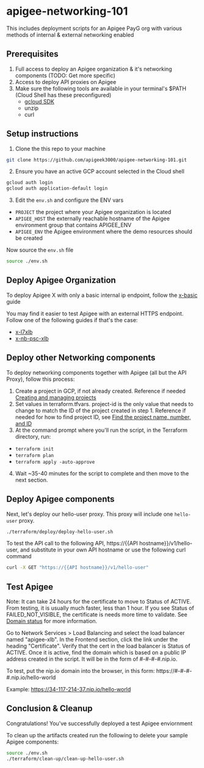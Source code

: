 # apigee-networking-101
This includes deployment scripts for an Apigee PayG org with various methods of internal &amp; external networking enabled

## Prerequisites

1. Full access to deploy an Apigee organization & it's networking components (TODO: Get more specific)
2. Access to deploy API proxies on Apigee
3. Make sure the following tools are available in your terminal's $PATH (Cloud Shell has these preconfigured)
    * [gcloud SDK](https://cloud.google.com/sdk/docs/install)
    * unzip
    * curl

## Setup instructions

1. Clone the this repo to your machine

```bash
git clone https://github.com/apigeek3000/apigee-networking-101.git
```

2. Ensure you have an active GCP account selected in the Cloud shell

```sh
gcloud auth login
gcloud auth application-default login
```

3. Edit the `env.sh` and configure the ENV vars

* `PROJECT` the project where your Apigee organization is located
* `APIGEE_HOST` the externally reachable hostname of the Apigee environment group that contains APIGEE_ENV
* `APIGEE_ENV` the Apigee environment where the demo resources should be created

Now source the `env.sh` file

```bash
source ./env.sh
```

## Deploy Apigee Organization

To deploy Apigee X with only a basic internal ip endpoint, follow the [x-basic](https://github.com/apigee/terraform-modules/tree/main/samples/x-basic) guide

You may find it easier to test Apigee with an external HTTPS endpoint. Follow one of the following guides if that's the case:
- [x-l7xlb](https://github.com/apigee/terraform-modules/tree/main/samples/x-l7xlb)
- [x-nb-psc-xlb](https://github.com/apigee/terraform-modules/tree/main/samples/x-nb-psc-xlb)

## Deploy other Networking components

To deploy networking components together with Apigee (all but the API Proxy), follow this process:
1. Create a project in GCP, if not already created. Reference if needed [Creating and managing projects](https://cloud.google.com/resource-manager/docs/creating-managing-projects)
2. Set values in terraform.tfvars. project-id is the only value that needs to change to match the ID of the project created in step 1. Reference if needed for how to find project ID, see [Find the project name, number, and ID](https://cloud.google.com/resource-manager/docs/creating-managing-projects#identifying_projects)
3. At the command prompt where you'll run the script, in the Terraform directory, run:
  * `terraform init`
  * `terraform plan`
  * `terraform apply -auto-approve`
4. Wait ~35-40 minutes for the script to complete and then move to the next section.


## Deploy Apigee components

Next, let's deploy our hello-user proxy. This proxy will include one `hello-user` proxy.

```bash
./terraform/deploy/deploy-hello-user.sh
```

To test the API call to the following API, https://{{API hostname}}/v1/hello-user, and substitute in your own API hostname or use the following curl command

```bash
curl -X GET "https://{{API hostname}}/v1/hello-user"
```


## Test Apigee

Note: It can take 24 hours for the certificate to move to Status of ACTIVE. From testing, it is usually much faster, less than 1 hour. If you see Status of FAILED_NOT_VISIBLE, the certificate is needs more time to validate. See [Domain status](https://cloud.google.com/load-balancing/docs/ssl-certificates/troubleshooting#domain-status) for more information. 

Go to Network Services > Load Balancing and select the load balancer named "apigee-xlb". In the Frontend section, click the link under the heading "Certificate". Verify that the cert in the load balancer is Status of ACTIVE. Once it is active, find the domain which is based on a public IP address created in the script. It will be in the form of #-#-#-#.nip.io. 

To test, put the nip.io domain into the browser, in this form: 
https://#-#-#-#.nip.io/hello-world

Example: 
https://34-117-214-37.nip.io/hello-world


## Conclusion & Cleanup

Congratulations! You've successfully deployed a test Apigee enviornment

To clean up the artifacts created run the following to delete your sample Apigee components:

```bash
source ./env.sh
./terraform/clean-up/clean-up-hello-user.sh
```
